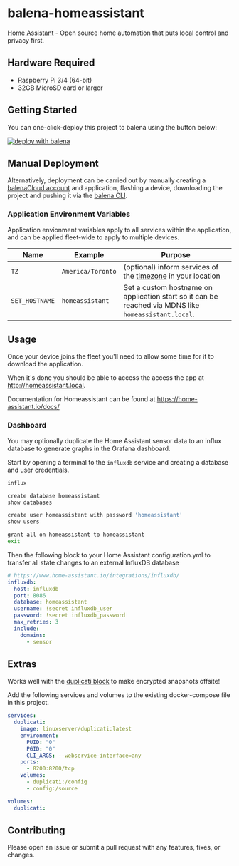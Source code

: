 # balena-homeassistant

[Home Assistant](https://www.home-assistant.io/) - Open source home automation that puts local control and privacy first.

## Hardware Required

- Raspberry Pi 3/4 (64-bit)
- 32GB MicroSD card or larger

## Getting Started

You can one-click-deploy this project to balena using the button below:

[![deploy with balena](https://balena.io/deploy.svg)](https://dashboard.balena-cloud.com/deploy?repoUrl=https://github.com/klutchell/balena-homeassistant)

## Manual Deployment

Alternatively, deployment can be carried out by manually creating a [balenaCloud account](https://dashboard.balena-cloud.com) and application, flashing a device, downloading the project and pushing it via the [balena CLI](https://github.com/balena-io/balena-cli).

### Application Environment Variables

Application envionment variables apply to all services within the application, and can be applied fleet-wide to apply to multiple devices.

| Name           | Example           | Purpose                                                                                                                     |
| -------------- | ----------------- | --------------------------------------------------------------------------------------------------------------------------- |
| `TZ`           | `America/Toronto` | (optional) inform services of the [timezone](https://en.wikipedia.org/wiki/List_of_tz_database_time_zones) in your location |
| `SET_HOSTNAME` | `homeassistant`   | Set a custom hostname on application start so it can be reached via MDNS like `homeassistant.local`.                        |

## Usage

Once your device joins the fleet you'll need to allow some time for it to download the application.

When it's done you should be able to access the access the app at <http://homeassistant.local>.

Documentation for Homeassistant can be found at <https://home-assistant.io/docs/>

### Dashboard

You may optionally duplicate the Home Assistant sensor data to an
influx database to generate graphs in the Grafana dashboard.

Start by opening a terminal to the `influxdb` service and creating
a database and user credentials.

```bash
influx

create database homeassistant
show databases

create user homeassistant with password 'homeassistant'
show users

grant all on homeassistant to homeassistant
exit
```

Then the following block to your Home Assistant configuration.yml to
transfer all state changes to an external InfluxDB database

```yaml
# https://www.home-assistant.io/integrations/influxdb/
influxdb:
  host: influxdb
  port: 8086
  database: homeassistant
  username: !secret influxdb_user
  password: !secret influxdb_password
  max_retries: 3
  include:
    domains:
      - sensor
```

## Extras

Works well with the [duplicati block](https://github.com/klutchell/balenablocks-duplicati) to make encrypted snapshots offsite!

Add the following services and volumes to the existing docker-compose file in this project.

```yaml
services:
  duplicati:
    image: linuxserver/duplicati:latest
    environment:
      PUID: "0"
      PGID: "0"
      CLI_ARGS: --webservice-interface=any
    ports:
      - 8200:8200/tcp
    volumes:
      - duplicati:/config
      - config:/source

volumes:
  duplicati:
```

## Contributing

Please open an issue or submit a pull request with any features, fixes, or changes.
